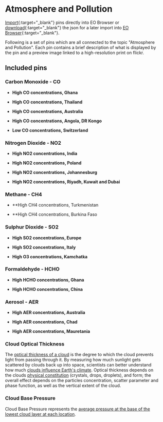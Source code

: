 # Atmosphere and Pollution

[Import](https://apps.sentinel-hub.com/eo-browser/?sharedPinsListId=fd18e387-01b8-49b7-8611-f08ee9fdb73d){:target="_blank"} pins directly into EO Browser or [download](Atmosphere_and_Pollution.json){:target="_blank"} the json for a later import into [EO Browser](https://apps.sentinel-hub.com/eo-browser/?zoom=10&lat=41.9&lng=12.5&themeId=DEFAULT-THEME){:target="_blank"}.

Following is a set of pins which are all connected to the topic "Atmosphere and Pollution". Each pin contains a brief description of what is displayed by the pin and a preview image linked to a high-resolution print on flickr.

## Included pins 

### Carbon Monoxide - CO

- **High CO concentrations, Ghana**

- **High CO concentrations, Thailand**

- **High CO concentrations, Australia**

- **High CO concentrations, Angola, DR Kongo**

- **Low CO concentrations, Switzerland**

### Nitrogen Dioxide - NO2

- **High NO2 concentrations, India**

- **High NO2 concentrations, Poland**

- **High NO2 concentrations, Johannesburg**

- **High NO2 concentrations, Riyadh, Kuwait and Dubai**

### Methane - CH4

- **High CH4 concentrations, Turkmenistan

- **High CH4 concentrations, Burkina Faso

### Sulphur Dioxide - SO2

- **High SO2 concentrations, Europe**

- **High SO2 concentrations, Italy**

- **High O3 concentrations, Kamchatka**

### Formaldehyde - HCHO

- **High HCHO concentrations, Ghana**

- **High HCHO concentrations, China**

### Aerosol - AER

- **High AER concentrations, Australia**

- **High AER concentrations, Chad**

- **High AER concentrations, Mauretania**

### Cloud Optical Thickness

The [optical thickness of a cloud](https://cloudatlas.wmo.int/en/optical-thickness.html) is the degree to which the cloud prevents light from passing through it. By measuring how much sunlight gets scattered by clouds back up into space, scientists can better understand how much [clouds influence Earth's climate](https://neo.sci.gsfc.nasa.gov/view.php?datasetId=MYDAL2_M_CLD_OT). Optical thickness depends on the clouds [physical constitution](http://glossary.ametsoc.org/wiki/Optical_thickness) (crystals, drops, droplets), and form; the overall effect depends on the particles concentration, scatter parameter and phase function, as well as the vertical extent of the cloud. 

### Cloud Base Pressure

Cloud Base Pressure represents the [average pressure at the base of the lowest cloud layer at each location](https://isccp.giss.nasa.gov/cloudtypes.html). 

